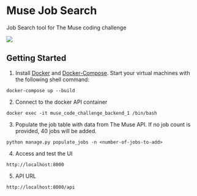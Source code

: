 Muse Job Search
===============

Job Search tool for The Muse coding challenge

<a href="https://github.com/vchaptsev/cookiecutter-django-vue">
    <img src="https://img.shields.io/badge/built%20with-Cookiecutter%20Django%20Vue-blue.svg" />
</a>


## Getting Started

1. Install [Docker](https://docs.docker.com/install/) and [Docker-Compose](https://docs.docker.com/compose/). Start your virtual machines with the following shell command:

`docker-compose up --build`

2. Connect to the docker API container

`docker exec -it muse_code_challenge_backend_1 /bin/bash`

3. Populate the job table with data from The Muse API. If no job count is provided, 40 jobs will be added.

`python manage.py populate_jobs -n <number-of-jobs-to-add>` 

4. Access and test the UI

`http://localhost:8000`

5. API URL

`http://localhost:8000/api`
